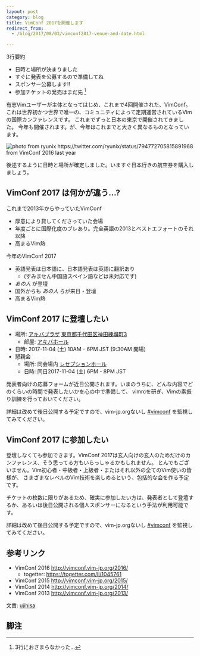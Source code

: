```yaml
---
layout: post
category: blog
title: VimConf 2017を開催します
redirect_from:
  - /blog/2017/08/03/vimconf2017-venue-and-date.html

---
```


3行要約

* 日時と場所が決まりました
* すぐに発表を公募するので準備してね
* スポンサー公募します!!
* 参加チケットの発売はまだ先 [^1]

有志Vimユーザーが主体となってはじめ、これまで4回開催された、VimConf。
これは世界初かつ世界で唯一の、コミュニティによって定期運営されているVimの国際カンファレンスです。
これまでずっと日本の東京で開催されてきました。
今年も開催されます。が、今年はこれまでと大きく異なるものとなっています。

![photo from ryunix https://twitter.com/ryunix/status/794772705815891968 from VimConf 2016 last year](https://pbs.twimg.com/media/CweZjRiUsAEE-j9.jpg:large)

後述するように日時と場所が確定しました。いますぐ日本行きの航空券を購入しましょう。

## VimConf 2017 は何かが違う...?

これまで2013年からやっていたVimConf

* 厚意により貸してくださっていた会場
* 年度ごとに国際化度のブレあり。完全英語の2013とベストエフォートのそれ以降
* 高まるVim熱

今年のVimConf 2017

* 英語発表は日本語に、日本語発表は英語に翻訳あり
    * (すみません中国語スペイン語などは未対応です)
* *あの人* が登壇
* 国外からも *あの人* らが来日・登壇
* 高まるVim熱

## VimConf 2017 に登壇したい

* 場所: [アキバプラザ](http://www.fsi.co.jp/akibaplaza/) [東京都千代田区神田練塀町3](https://goo.gl/maps/pR194ssVR532)
    * 部屋: [アキバホール](http://www.fsi.co.jp/akibaplaza/hall.html)
* 日時: 2017-11-04 (土) 10AM - 6PM JST (9:30AM 開場)
* 懇親会
    * 場所: 同会場内 [レセプションホール](http://www.fsi.co.jp/akibaplaza/hall.html#link_reception)
    * 日時: 同日2017-11-04 (土) 6PM - 8PM JST

発表者向けの応募フォームが近日公開されます。いまのうちに、どんな内容でどのくらいの時間で発表したいかを心の中で準備して、
vimrcを研ぎ、Vimの素振り訓練を行っておいてください。

詳細は改めて後日公開する予定ですので、vim-jp.orgないし [#vimconf](https://twitter.com/search?f=tweets&vertical=default&q=%23vimconf&src=typd) を監視してみてください。

## VimConf 2017 に参加したい

登壇しなくても参加できます。VimConf 2017は玄人向けの玄人のためだけのカンファレンス、そう思ってる方もいらっしゃるかもしれません。
とんでもございません。Vim初心者・中級者・上級者・またはそれ以外の全てのVim使いの皆様が、
さまざまなレベルのVim技術を楽しめるという、包括的な会を作る予定です。

チケットの枚数に限りがあるため、確実に参加したい方は、発表者として登壇するか、あるいは後日公開される個人スポンサーになるという手法が利用可能です。

詳細は改めて後日公開する予定ですので、vim-jp.orgないし [#vimconf](https://twitter.com/search?f=tweets&vertical=default&q=%23vimconf&src=typd) を監視してみてください。

## 参考リンク

* VimConf 2016 <http://vimconf.vim-jp.org/2016/>
    * togetter: <https://togetter.com/li/1045761>
* VimConf 2015 <http://vimconf.vim-jp.org/2015/>
* VimConf 2014 <http://vimconf.vim-jp.org/2014/>
* VimConf 2013 <http://vimconf.vim-jp.org/2013/>

文責: [ujihisa](https://github.com/ujihisa)

## 脚注

[^1]: 3行におさまらなかった...
